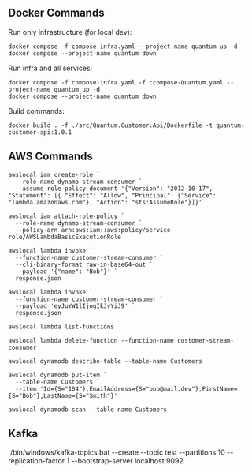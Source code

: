 ## Docker Commands
Run only infrastructure (for local dev):
```
docker compose -f compose-infra.yaml --project-name quantum up -d
docker compose --project-name quantum down
```

Run infra and all services:
```
docker compose -f compose-infra.yaml -f ccompose-Quantum.yaml --project-name quantum up -d
docker compose --project-name quantum down
```

Build commands:
```
docker build . -f ./src/Quantum.Customer.Api/Dockerfile -t quantum-customer-api:1.0.1
```


## AWS Commands
```
awslocal iam create-role `
  --role-name dynamo-stream-consumer `
  --assume-role-policy-document '{"Version": "2012-10-17", "Statement": [{ "Effect": "Allow", "Principal": {"Service": "lambda.amazonaws.com"}, "Action": "sts:AssumeRole"}]}'

awslocal iam attach-role-policy `
  --role-name dynamo-stream-consumer `
  --policy-arn arn:aws:iam::aws:policy/service-role/AWSLambdaBasicExecutionRole

awslocal lambda invoke `
  --function-name customer-stream-consumer `
  --cli-binary-format raw-in-base64-out `
  --payload '{"name": "Bob"}' `
  response.json

awslocal lambda invoke `
  --function-name customer-stream-consumer `
  --payload 'eyJuYW1lIjogIkJvYiJ9' `
  response.json

awslocal lambda list-functions

awslocal lambda delete-function --function-name customer-stream-consumer

awslocal dynamodb describe-table --table-name Customers

awslocal dynamodb put-item `
  --table-name Customers `
  --item 'Id={S="104"},EmailAddress={S="bob@mail.dev"},FirstName={S="Bob"},LastName={S="Smith"}'

awslocal dynamodb scan --table-name Customers
```

## Kafka
./bin/windows/kafka-topics.bat --create --topic test --partitions 10 --replication-factor 1 --bootstrap-server localhost:9092